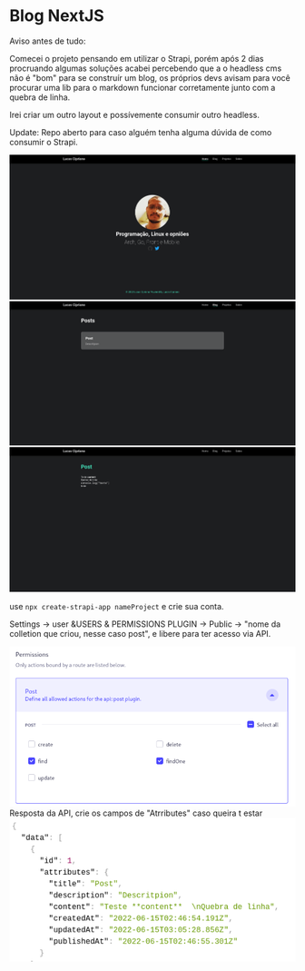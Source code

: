 # Blog NextJS 

Aviso antes de tudo:

Comecei o projeto pensando em utilizar o Strapi, porém após 2 dias procruando algumas soluções acabei percebendo que a o headless cms não é "bom" para se construír um blog, os próprios devs avisam para você procurar uma lib para o markdown funcionar corretamente junto com a quebra de linha.

Irei criar um outro layout e possívemente consumir outro headless.

Update: Repo aberto para caso alguém tenha alguma dúvida de como consumir o Strapi.

![](/print/2022-06-15_00-43.png)
![](/print/2022-06-15_00-49.png)
![](/print/2022-06-15_00-43_1.png)

use `npx create-strapi-app nameProject` e crie sua conta.

Settings -> user &USERS & PERMISSIONS PLUGIN -> Public -> "nome da colletion que criou, nesse caso post", e libere para ter acesso via API.

![](/print/2022-06-15_00-54.png)
Resposta da API, crie os campos de "Atrributes" caso queira t estar
![](print/2022-06-15_00-45.png)
